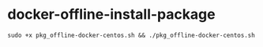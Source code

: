 # docker-offline-install-package
```shell
sudo +x pkg_offline-docker-centos.sh && ./pkg_offline-docker-centos.sh
```

